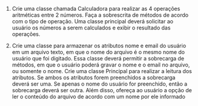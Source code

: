 
1. Crie uma classe chamada Calculadora para realizar as 4 operações aritméticas entre 2
números. Faça a sobrescrita de métodos de acordo com o tipo de operação. Uma classe
principal deverá solicitar ao usuário os números a serem calculados e exibir o resultado
das operações.

2. Crie uma classe para armazenar os atributos nome e email do usuário em um arquivo
texto, em que o nome do arquivo é o mesmo nome do usuário que foi digitado. Essa classe
deverá permitir a sobrecarga de métodos, em que o usuário poderá gravar o nome e o
email no arquivo, ou somente o nome. Crie uma classe Principal para realizar a leitura dos
atributos. Se ambos os atributos forem preenchidos a sobrecarga deverá ser uma. Se
apenas o nome do usuário for preenchido, então a sobrecarga deverá ser outra. Além
disso, ofereça ao usuário a opção de ler o conteúdo do arquivo de acordo com um nome
por ele informado